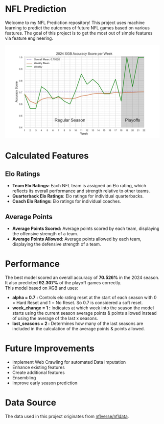# NFL Prediction
Welcome to my NFL Prediction repository! This project uses machine learning to predict the outcomes of future NFL games based on various features. The goal of this project is to get the most out of simple features via feature engineering.

![Model Performance](media/2024_XGB_Accuracy.jpg)

# Calculated Features
## Elo Ratings
+ **Team Elo Ratings:** Each NFL team is assigned an Elo rating, which reflects its overall performance and strength relative to other teams.
+ **Quarterback Elo Ratings:** Elo ratings for individual quarterbacks.
+ **Coach Elo Ratings:** Elo ratings for individual coaches.
## Average Points
+ **Average Points Scored:** Average points scored by each team, displaying the offensive strength of a team.
+ **Average Points Allowed:** Average points allowed by each team, displaying the defensive strength of a team.

# Performance
The best model scored an overall accuracy of **70.526%** in the 2024 season.\
It also predicted **92.307%** of the playoff games correctly.\
This model based on XGB and uses:
+ **alpha = 0.7 :** Controls elo rating reset at the start of each season with 0 = Hard Reset and 1 = No Reset. So 0.7 is considered a soft reset.
+ **week_change = 1 :** Indicates at which week into the season the model starts using the current season average points & points allowed instead of using the average of the last x seasons.
+ **last_seasons = 2 :** Determines how many of the last seasons are included in the calculation of the average points & points allowed.

# Future Improvements
+ Implement Web Crawling for automated Data Imputation
+ Enhance existing features
+ Create additional features
+ Ensembling
+ Improve early season prediction

# Data Source
The data used in this project originates from [nflverse/nfldata](https://github.com/nflverse/nfldata).
